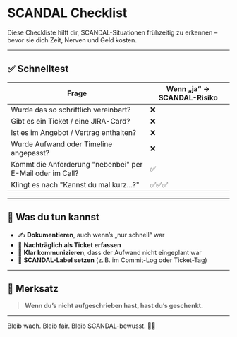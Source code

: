 # SCANDAL Checklist

Diese Checkliste hilft dir, SCANDAL-Situationen frühzeitig zu erkennen –
bevor sie dich Zeit, Nerven und Geld kosten.

---

## ✅ Schnelltest

| Frage | Wenn „ja“ → SCANDAL-Risiko |
|-------|----------------------------|
| Wurde das so schriftlich vereinbart? | ❌ |
| Gibt es ein Ticket / eine JIRA-Card? | ❌ |
| Ist es im Angebot / Vertrag enthalten? | ❌ |
| Wurde Aufwand oder Timeline angepasst? | ❌ |
| Kommt die Anforderung "nebenbei" per E-Mail oder im Call? | ✅ |
| Klingt es nach "Kannst du mal kurz...?" | ✅✅✅ |

---

## 🧠 Was du tun kannst

- ✍️ **Dokumentieren**, auch wenn’s „nur schnell“ war
- 🧾 **Nachträglich als Ticket erfassen**
- 💬 **Klar kommunizieren**, dass der Aufwand nicht eingeplant war
- 🚩 **SCANDAL-Label setzen** (z. B. im Commit-Log oder Ticket-Tag)

---

## 📌 Merksatz

> **Wenn du’s nicht aufgeschrieben hast, hast du’s geschenkt.**

---

Bleib wach. Bleib fair. Bleib SCANDAL-bewusst. 😮‍💨
